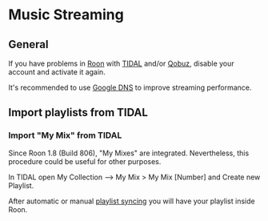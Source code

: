 # Music Streaming

## General

If you have problems in [Roon](https://roonlabs.com/r/n6HeIaGsYUKKh60AONYs5Q) with [TIDAL](https://tidal.com/) and/or [Qobuz](https://www.qobuz.com), disable your account and activate it again.

It's recommended to use [Google DNS](https://developers.google.com/speed/public-dns/) to improve streaming performance.

## Import playlists from TIDAL

### Import "My Mix" from TIDAL

Since Roon 1.8 (Build 806), "My Mixes" are integrated. Nevertheless, this procedure could be useful for other purposes.

In TIDAL open My Collection --> My Mix > My Mix [Number] and Create new Playlist.

After automatic or manual [playlist syncing](https://kb.roonlabs.com/Importing_playlists#TIDAL_Playlists) you will have your playlist inside Roon.
